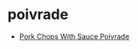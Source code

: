 # poivrade

 * [Pork Chops With Sauce Poivrade](../../index/p/pork-chops-with-sauce-poivrade-4987.json)
